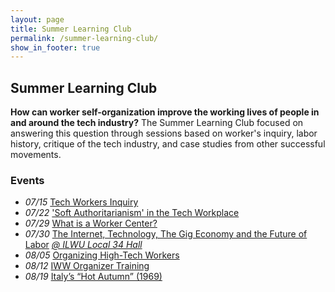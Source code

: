 ```yaml
---
layout: page
title: Summer Learning Club
permalink: /summer-learning-club/
show_in_footer: true
---
```


## Summer Learning Club

**How can worker self-organization improve the working lives of people in and around the tech industry?** The Summer Learning Club focused on answering this question through sessions based on worker's inquiry, labor history, critique of the tech industry, and case studies from other successful movements.

### Events

- *07/15* [Tech Workers Inquiry](/summer-learning-club/1)
- *07/22* ['Soft Authoritarianism' in the Tech Workplace](/summer-learning-club/2)
- *07/29* [What is a Worker Center?](/summer-learning-club/5)
- *07/30* [The Internet, Technology, The Gig Economy and the Future of Labor](/summer-learning-club/4) *[@ ILWU Local 34 Hall](https://www.google.com/maps/place/ILWU+Local+34/@37.7798541,-122.3905908,17z/data=!3m1!4b1!4m5!3m4!1s0x808f7fd83bdd2649:0x277334970df1ad40!8m2!3d37.7798499!4d-122.3884021)*
- *08/05* [Organizing High-Tech Workers](/summer-learning-club/3)
- *08/12* [IWW Organizer Training](/summer-learning-club/6)
- *08/19* [Italy’s “Hot Autumn” (1969)](/summer-learning-club/7)
